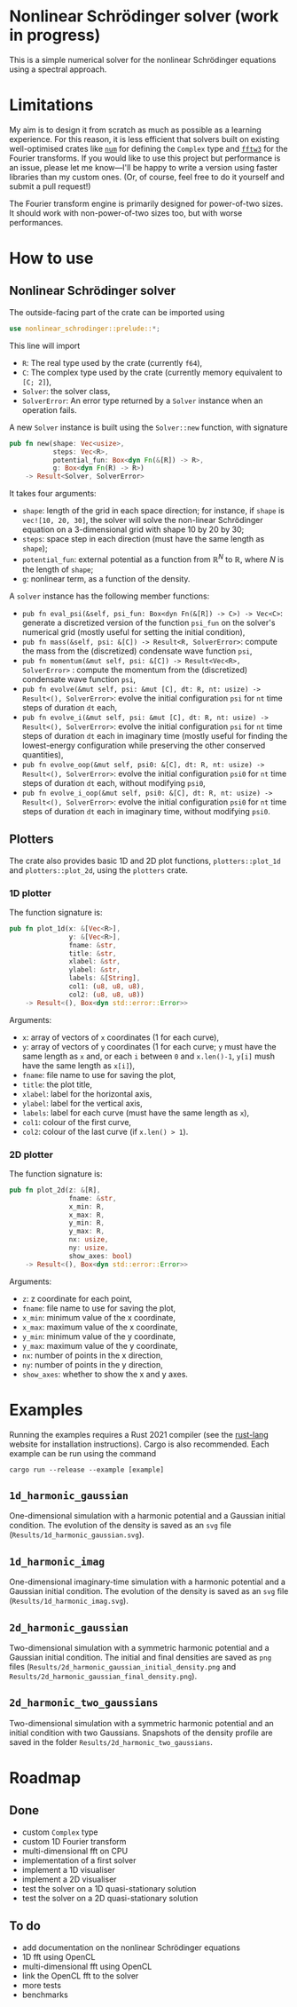 # Nonlinear Schrödinger solver (work in progress)

This is a simple numerical solver for the nonlinear Schrödinger equations using a spectral approach. 

# Limitations

My aim is to design it from scratch as much as possible as a learning experience. For this reason, it is less efficient that solvers built on existing well-optimised crates like [`num`](https://docs.rs/num/0.4.0/num/) for defining the `Complex` type and [`fftw3`](https://github.com/rust-math/fftw) for the Fourier transforms. If you would like to use this project but performance is an issue, please let me know—I'll be happy to write a version using faster libraries than my custom ones. (Or, of course, feel free to do it yourself and submit a pull request!)

The Fourier transform engine is primarily designed for power-of-two sizes. It should work with non-power-of-two sizes too, but with worse performances.

# How to use

## Nonlinear Schrödinger solver

The outside-facing part of the crate can be imported using 

```Rust
use nonlinear_schrodinger::prelude::*;
```

This line will import

* `R`: The real type used by the crate (currently `f64`),
* `C`: The complex type used by the crate (currently memory equivalent to `[C; 2]`),
* `Solver`: the solver class,
* `SolverError`: An error type returned by a `Solver` instance when an operation fails.

A new `Solver` instance is built using the `Solver::new` function, with signature

```Rust
pub fn new(shape: Vec<usize>, 
           steps: Vec<R>, 
           potential_fun: Box<dyn Fn(&[R]) -> R>, 
           g: Box<dyn Fn(R) -> R>) 
    -> Result<Solver, SolverError> 
```

It takes four arguments: 

* `shape`: length of the grid in each space direction; for instance, if `shape` is `vec![10, 20, 30]`, the solver will solve the non-linear Schrödinger equation on a 3-dimensional grid with shape 10 by 20 by 30;
* `steps`: space step in each direction (must have the same length as `shape`);
* `potential_fun`: external potential as a function from $\mathbb{R}^N$ to $\mathbb{R}$, where $N$ is the length of `shape`; 
* `g`: nonlinear term, as a function of the density.

A `solver` instance has the following member functions: 

* `pub fn eval_psi(&self, psi_fun: Box<dyn Fn(&[R]) -> C>) -> Vec<C>`: generate a discretized version of the function `psi_fun` on the solver's numerical grid (mostly useful for setting the initial condition), 
* `pub fn mass(&self, psi: &[C]) -> Result<R, SolverError>`: compute the mass from the (discretized) condensate wave function `psi`,
* `pub fn momentum(&mut self, psi: &[C]) -> Result<Vec<R>, SolverError>` : compute the momentum from the (discretized) condensate wave function `psi`,
* `pub fn evolve(&mut self, psi: &mut [C], dt: R, nt: usize) -> Result<(), SolverError>`: evolve the initial configuration `psi` for `nt` time steps of duration `dt` each, 
* `pub fn evolve_i(&mut self, psi: &mut [C], dt: R, nt: usize) -> Result<(), SolverError>`: evolve the initial configuration `psi` for `nt` time steps of duration `dt` each in imaginary time (mostly useful for finding the lowest-energy configuration while preserving the other conserved quantities), 
* `pub fn evolve_oop(&mut self, psi0: &[C], dt: R, nt: usize) -> Result<(), SolverError>`: evolve the initial configuration `psi0` for `nt` time steps of duration `dt` each, without modifying `psi0`, 
* `pub fn evolve_i_oop(&mut self, psi0: &[C], dt: R, nt: usize) -> Result<(), SolverError>`: evolve the initial configuration `psi0` for `nt` time steps of duration `dt` each in imaginary time, without modifying `psi0`.

## Plotters

The crate also provides basic 1D and 2D plot functions, `plotters::plot_1d` and `plotters::plot_2d`, using the `plotters` crate.

### 1D plotter

The function signature is: 

```Rust
pub fn plot_1d(x: &[Vec<R>], 
               y: &[Vec<R>], 
               fname: &str,
               title: &str, 
               xlabel: &str, 
               ylabel: &str, 
               labels: &[String],
               col1: (u8, u8, u8), 
               col2: (u8, u8, u8)) 
    -> Result<(), Box<dyn std::error::Error>> 
```

Arguments: 

* `x`: array of vectors of `x` coordinates (1 for each curve),
* `y`: array of vectors of `y` coordinates (1 for each curve; `y` must have the same length as `x` and, or each `i` between `0` and `x.len()-1`, `y[i]` mush have the same length as `x[i]`),
* `fname`: file name to use for saving the plot, 
* `title`: the plot title,
* `xlabel`: label for the horizontal axis,
* `ylabel`: label for the vertical axis,
* `labels`: label for each curve (must have the same length as `x`), 
* `col1`: colour of the first curve, 
* `col2`: colour of the last curve (if `x.len() > 1`).

### 2D plotter

The function signature is: 

```Rust
pub fn plot_2d(z: &[R], 
               fname: &str, 
               x_min: R, 
               x_max: R, 
               y_min: R, 
               y_max: R,
               nx: usize, 
               ny: usize, 
               show_axes: bool)
    -> Result<(), Box<dyn std::error::Error>> 
```

Arguments: 

* `z`: z coordinate for each point, 
* `fname`: file name to use for saving the plot, 
* `x_min`: minimum value of the x coordinate, 
* `x_max`: maximum value of the x coordinate, 
* `y_min`: minimum value of the y coordinate, 
* `y_max`: maximum value of the y coordinate, 
* `nx`: number of points in the x direction,
* `ny`: number of points in the y direction,
* `show_axes`: whether to show the x and y axes.

# Examples

Running the examples requires a Rust 2021 compiler (see the [rust-lang](https://www.rust-lang.org/) website for installation instructions). Cargo is also recommended. Each example can be run using the command 

```
cargo run --release --example [example]
```

## `1d_harmonic_gaussian`

One-dimensional simulation with a harmonic potential and a Gaussian initial condition. The evolution of the density is saved as an `svg` file (`Results/1d_harmonic_gaussian.svg`).

## `1d_harmonic_imag`

One-dimensional imaginary-time simulation with a harmonic potential and a Gaussian initial condition. The evolution of the density is saved as an `svg` file (`Results/1d_harmonic_imag.svg`).

## `2d_harmonic_gaussian`

Two-dimensional simulation with a symmetric harmonic potential and a Gaussian initial condition. The initial and final densities are saved as `png` files (`Results/2d_harmonic_gaussian_initial_density.png` and `Results/2d_harmonic_gaussian_final_density.png`).

## `2d_harmonic_two_gaussians`

Two-dimensional simulation with a symmetric harmonic potential and an initial condition with two Gaussians. Snapshots of the density profile are saved in the folder `Results/2d_harmonic_two_gaussians`.

# Roadmap

## Done

* custom `Complex` type
* custom 1D Fourier transform
* multi-dimensional fft on CPU
* implementation of a first solver
* implement a 1D visualiser
* implement a 2D visualiser
* test the solver on a 1D quasi-stationary solution
* test the solver on a 2D quasi-stationary solution

## To do

* add documentation on the nonlinear Schrödinger equations
* 1D fft using OpenCL
* multi-dimensional fft using OpenCL
* link the OpenCL fft to the solver
* more tests 
* benchmarks
